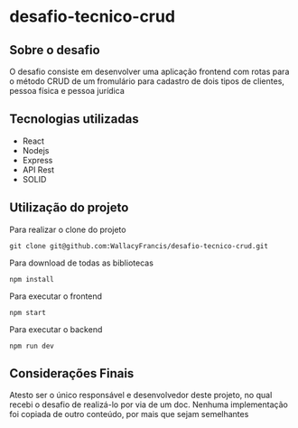 # desafio-tecnico-crud

## Sobre o desafio
O desafio consiste em desenvolver uma aplicação frontend com rotas para o método CRUD de um fromulário para cadastro de dois tipos de clientes, pessoa física e pessoa jurídica

## Tecnologias utilizadas
- React
- Nodejs
- Express
- API Rest
- SOLID


## Utilização do projeto
Para realizar o clone do projeto
~~~
git clone git@github.com:WallacyFrancis/desafio-tecnico-crud.git
~~~
Para download de todas as bibliotecas
~~~
npm install
~~~
Para executar o frontend
~~~
npm start
~~~
Para executar o backend
~~~
npm run dev
~~~

## Considerações Finais
Atesto ser o único responsável e desenvolvedor deste projeto, no qual recebi o desafio de realizá-lo por via de um doc. Nenhuma implementação foi copiada de outro conteúdo, por mais que sejam semelhantes
